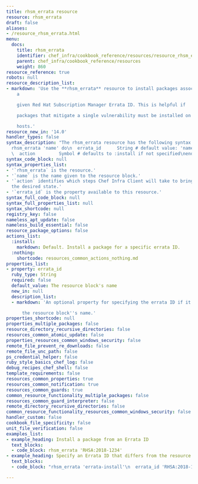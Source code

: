 ```yaml
---
title: rhsm_errata resource
resource: rhsm_errata
draft: false
aliases:
- /resource_rhsm_errata.html
menu:
  docs:
    title: rhsm_errata
    identifier: chef_infra/cookbook_reference/resources/resource_rhsm_errata.md rhsm_errata
    parent: chef_infra/cookbook_reference/resources
    weight: 860
resource_reference: true
robots: null
resource_description_list:
- markdown: 'Use the **rhsm_errata** resource to install packages associated with
    a

    given Red Hat Subscription Manager Errata ID. This is helpful if

    packages that mitigate a single vulnerability must be installed on your

    hosts.'
resource_new_in: '14.0'
handler_types: false
syntax_description: "The rhsm_errata resource has the following syntax:\n\n``` ruby\n\
  rhsm_errata 'name' do\n  errata_id      String # default value: 'name' unless specified\n\
  \  action         Symbol # defaults to :install if not specified\nend\n```"
syntax_code_block: null
syntax_properties_list:
- '`rhsm_errata` is the resource.'
- '`name` is the name given to the resource block.'
- '`action` identifies which steps Chef Infra Client will take to bring the node into
  the desired state.'
- '`errata_id` is the property available to this resource.'
syntax_full_code_block: null
syntax_full_properties_list: null
syntax_shortcode: null
registry_key: false
nameless_apt_update: false
nameless_build_essential: false
resource_package_options: false
actions_list:
  :install:
    markdown: Default. Install a package for a specific errata ID.
  :nothing:
    shortcode: resources_common_actions_nothing.md
properties_list:
- property: errata_id
  ruby_type: String
  required: false
  default_value: The resource block's name
  new_in: null
  description_list:
  - markdown: 'An optional property for specifying the errata ID if it differs from

      the resource block''s name.'
properties_shortcode: null
properties_multiple_packages: false
resource_directory_recursive_directories: false
resources_common_atomic_update: false
properties_resources_common_windows_security: false
remote_file_prevent_re_downloads: false
remote_file_unc_path: false
ps_credential_helper: false
ruby_style_basics_chef_log: false
debug_recipes_chef_shell: false
template_requirements: false
resources_common_properties: true
resources_common_notification: true
resources_common_guards: true
common_resource_functionality_multiple_packages: false
resources_common_guard_interpreter: false
remote_directory_recursive_directories: false
common_resource_functionality_resources_common_windows_security: false
handler_custom: false
cookbook_file_specificity: false
unit_file_verification: false
examples_list:
- example_heading: Install a package from an Errata ID
  text_blocks:
  - code_block: rhsm_errata 'RHSA:2018-1234'
- example_heading: Specify an Errata ID that differs from the resource name
  text_blocks:
  - code_block: "rhsm_errata 'errata-install'\n  errata_id 'RHSA:2018-1234'\nend"

---
```


